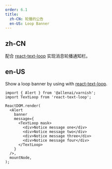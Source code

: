```yaml
---
order: 6.1
title:
  zh-CN: 轮播的公告
  en-US: Loop Banner
---
```


## zh-CN

配合 [react-text-loop](https://npmjs.com/package/react-text-loop) 实现消息轮播通知栏。

## en-US

Show a loop banner by using with [react-text-loop](https://npmjs.com/package/react-text-loop).

```tsx
import { Alert } from '@allenai/varnish';
import TextLoop from 'react-text-loop';

ReactDOM.render(
  <Alert
    banner
    message={
      <TextLoop mask>
        <div>Notice message one</div>
        <div>Notice message two</div>
        <div>Notice message three</div>
        <div>Notice message four</div>
      </TextLoop>
    }
  />,
  mountNode,
);
```
